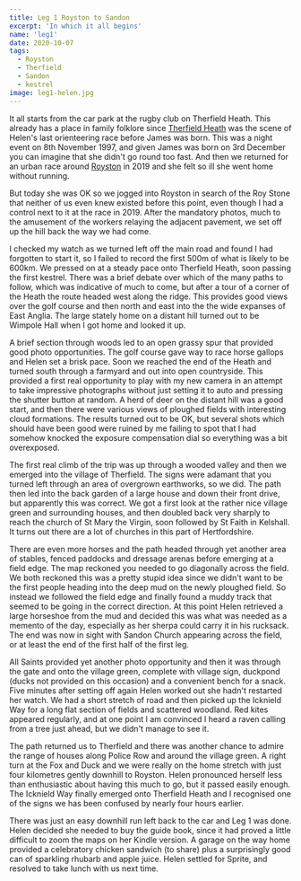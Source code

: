 ```yaml
---
title: Leg 1 Royston to Sandon
excerpt: 'In which it all begins'
name: 'leg1'
date: 2020-10-07
tags:
  - Royston
  - Therfield
  - Sandon
  - kestrel
image: leg1-helen.jpg
---
```


It all starts from the car park at the rugby club on Therfield Heath. This already has a place in family folklore since [Therfield Heath](https://www.waoc.routegadget.co.uk/rg2/#55) was the scene of Helen's last orienteering race before James was born. This was a night event on 8th November 1997, and given James was born on 3rd December you can imagine that she didn't go round too fast. And then we returned for an urban race around [Royston](https://www.waoc.routegadget.co.uk/rg2/#83&course=1) in 2019 and she felt so ill she went home without running.

But today she was OK so we jogged into Royston in search of the Roy Stone that neither of us even knew existed before this point, even though I had a control next to it at the race in 2019. After the mandatory photos, much to the amusement of the workers relaying the adjacent pavement, we set off up the hill back the way we had come.

I checked my watch as we turned left off the main road and found I had forgotten to start it, so I failed to record the first 500m of what is likely to be 600km. We pressed on at a steady pace onto Therfield Heath, soon passing the first kestrel. There was a brief debate over which of the many paths to follow, which was indicative of much to come, but after a tour of a corner of the Heath the route headed west along the ridge. This provides good views over the golf course and then north and east into the the wide expanses of East Anglia. The large stately home on a distant hill turned out to be Wimpole Hall when I got home and looked it up.

A brief section through woods led to an open grassy spur that provided good photo opportunities. The golf course gave way to race horse gallops and Helen set a brisk pace. Soon we reached the end of the Heath and turned south through a farmyard and out into open countryside. This provided a first real opportunity to play with my new camera in an attempt to take impressive photographs without just setting it to auto and pressing the shutter button at random. A herd of deer on the distant hill was a good start, and then there were various views of ploughed fields with interesting cloud formations. The results turned out to be OK, but several shots which should have been good were ruined by me failing to spot that I had somehow knocked the exposure compensation dial so everything was a bit overexposed.

The first real climb of the trip was up through a wooded valley and then we emerged into the village of Therfield. The signs were adamant that you turned left through an area of overgrown earthworks, so we did. The path then led into the back garden of a large house and down their front drive, but apparently this was correct. We got a first look at the rather nice village green and surrounding houses, and then doubled back very sharply to reach the church of St Mary the Virgin, soon followed by St Faith in Kelshall. It turns out there are a lot of churches in this part of Hertfordshire.

There are even more horses and the path headed through yet another area of stables, fenced paddocks and dressage arenas before emerging at a field edge. The map reckoned you needed to go diagonally across the field. We both reckoned this was a pretty stupid idea since we didn't want to be the first people heading into the deep mud on the newly ploughed field. So instead we followed the field edge and finally found a muddy track that seemed to be going in the correct direction. At this point Helen retrieved a large horseshoe from the mud and decided this was what was needed as a memento of the day, especially as her sherpa could carry it in his rucksack. The end was now in sight with Sandon Church appearing across the field, or at least the end of the first half of the first leg.

All Saints provided yet another photo opportunity and then it was through the gate and onto the village green, complete with village sign, duckpond (ducks not provided on this occasion) and a convenient bench for a snack. Five minutes after setting off again Helen worked out she hadn't restarted her watch. We had a short stretch of road and then picked up the Icknield Way for a long flat section of fields and scattered woodland. Red kites appeared regularly, and at one point I am convinced I heard a raven calling from a tree just ahead, but we didn't manage to see it.

The path returned us to Therfield and there was another chance to admire the range of houses along Police Row and around the village green. A right turn at the Fox and Duck and we were really on the home stretch with just four kilometres gently downhill to Royston. Helen pronounced herself less than enthusiastic about having this much to go, but it passed easily enough. The Icknield Way finally emerged onto Therfield Heath and I recognised one of the signs we has been confused by nearly four hours earlier.

There was just an easy downhill run left back to the car and Leg 1 was done. Helen decided she needed to buy the guide book, since it had proved a little difficult to zoom the maps on her Kindle version. A garage on the way home provided a celebratory chicken sandwich (to share) plus a surprisingly good can of sparkling rhubarb and apple juice. Helen settled for Sprite, and resolved to take lunch with us next time.
